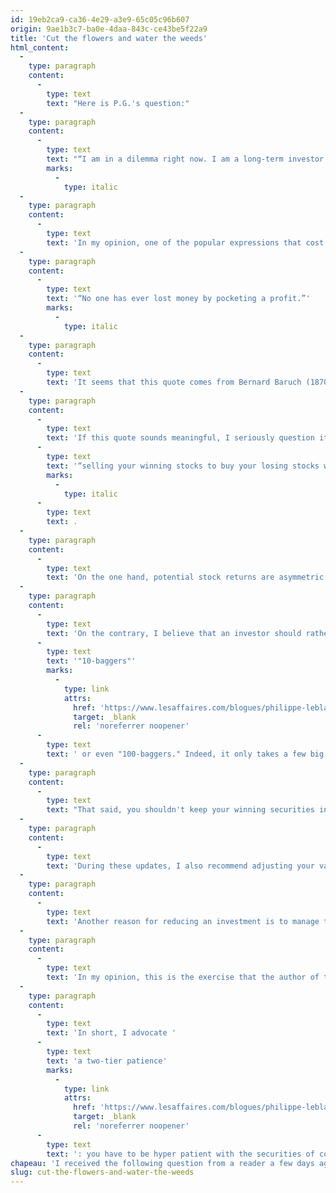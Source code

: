 ```yaml
---
id: 19eb2ca9-ca36-4e29-a3e9-65c05c96b607
origin: 9ae1b3c7-ba0e-4daa-843c-ce43be5f22a9
title: 'Cut the flowers and water the weeds'
html_content:
  -
    type: paragraph
    content:
      -
        type: text
        text: "Here is P.G.'s question:"
  -
    type: paragraph
    content:
      -
        type: text
        text: "“I am in a dilemma right now. I am a long-term investor and started on the stock market 5 years ago. This is not the first time that I have written to you. I own TFI transport which I bought for $36 and is now priced at $141. For the first time in five years, I wonder if I shouldn't take a profit by selling half of my shares or keep all of my shares in TFI for another 10 years. I have this hesitation because I read a lot of articles on profit taking. Basically, I wonder if profit taking applies for a long-term investor?”"
        marks:
          -
            type: italic
  -
    type: paragraph
    content:
      -
        type: text
        text: 'In my opinion, one of the popular expressions that cost investors the most is this:'
  -
    type: paragraph
    content:
      -
        type: text
        text: '“No one has ever lost money by pocketing a profit.”'
        marks:
          -
            type: italic
  -
    type: paragraph
    content:
      -
        type: text
        text: 'It seems that this quote comes from Bernard Baruch (1870-1965), an American businessman and politician who advised presidents Woodrow Wilson and Franklin D. Roosevelt. You will certainly have heard it often from other investors, perhaps even your financial advisor.'
  -
    type: paragraph
    content:
      -
        type: text
        text: 'If this quote sounds meaningful, I seriously question it when it comes to the long-term stock investor. In fact, I much prefer the expression popularized by Peter Lynch, famous investor and author of the book "One Up On Wall Street" according to which '
      -
        type: text
        text: '“selling your winning stocks to buy your losing stocks would be like cutting the flowers to water the weeds”'
        marks:
          -
            type: italic
      -
        type: text
        text: .
  -
    type: paragraph
    content:
      -
        type: text
        text: 'On the one hand, potential stock returns are asymmetric. When buying a security, the potential return of that security is theoretically infinite, while the potential loss is limited to 100% (unless you invest on margin). If, as an investor, you consistently sold every security that has appreciated 50% or 100% from your original cost, you would lose all the stock market advantage over the long term. Such a method reminds me of the general manager of a professional hockey team who would systematically trade in their best players and replace them with new draft picks.'
  -
    type: paragraph
    content:
      -
        type: text
        text: 'On the contrary, I believe that an investor should rather "let his winners run". Only in this way will he manage to get a few stocks that have multiplied in value several times, what Americans call the '
      -
        type: text
        text: '"10-baggers"'
        marks:
          -
            type: link
            attrs:
              href: 'https://www.lesaffaires.com/blogues/philippe-leblanc/ten-baggers---ne-cherchez-pas-trop-loin/579602'
              target: _blank
              rel: 'noreferrer noopener'
      -
        type: text
        text: ' or even "100-baggers." Indeed, it only takes a few big winners in an investor''s life to make a big difference in their long-term stock market performance. At COTE 100, we have been fortunate to have had a few of these over the past many years. Stocks such as Alimentation Couche-Tard, CGI, Visa, Accenture, and Berkshire Hathaway have greatly rewarded us and have contributed to our returns over the years.'
  -
    type: paragraph
    content:
      -
        type: text
        text: "That said, you shouldn't keep your winning securities indefinitely without ever questioning them. As part of our management, we have established a discipline of developing an initial buy scenario whenever we decide to invest in a new security. This scenario sums up our in-depth analysis in a few lines and summarizes the reasons we believe make a security a buy. Once the security is acquired, we follow up on it at least quarterly when the company's quarterly results are published. It’s also an opportunity to make sure that our scenario is still valid; otherwise, we will choose to sell the stock."
  -
    type: paragraph
    content:
      -
        type: text
        text: 'During these updates, I also recommend adjusting your valuation of the stock to reflect the most recent results and developments. If the price of the security is significantly outperforming your valuation, you may want to reduce your position somewhat. Over the years, we have learned that it is indeed better to reduce a position in a security that we believe has become too expensive than to sell it all.'
  -
    type: paragraph
    content:
      -
        type: text
        text: 'Another reason for reducing an investment is to manage the risk associated with a position that becomes too large in a portfolio.'
  -
    type: paragraph
    content:
      -
        type: text
        text: 'In my opinion, this is the exercise that the author of the above question should perform in relation to Transforce.'
  -
    type: paragraph
    content:
      -
        type: text
        text: 'In short, I advocate '
      -
        type: text
        text: 'a two-tier patience'
        marks:
          -
            type: link
            attrs:
              href: 'https://www.lesaffaires.com/blogues/philippe-leblanc/ten-baggers---ne-cherchez-pas-trop-loin/579602'
              target: _blank
              rel: 'noreferrer noopener'
      -
        type: text
        text: ': you have to be hyper patient with the securities of companies that deliver excellent financial results and be rather uncompromising with those whose financial performance leaves something to be desired.'
chapeau: 'I received the following question from a reader a few days ago. I’m taking this opportunity to encourage you to send me your questions or to let me know about topics that you would like me to discuss in my next blogs.'
slug: cut-the-flowers-and-water-the-weeds
---
```

